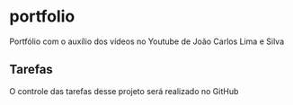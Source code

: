 # portfolio
Portfólio com o auxílio dos vídeos no Youtube de João Carlos Lima e Silva

## Tarefas
O controle das tarefas desse projeto será realizado no GitHub
